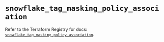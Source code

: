 # `snowflake_tag_masking_policy_association`

Refer to the Terraform Registry for docs: [`snowflake_tag_masking_policy_association`](https://registry.terraform.io/providers/snowflake-labs/snowflake/0.99.0/docs/resources/tag_masking_policy_association).
